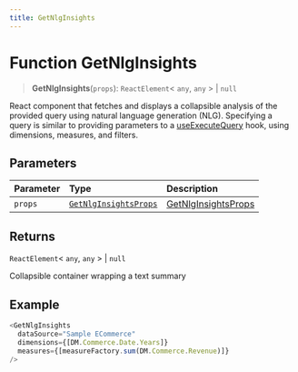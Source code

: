 ```yaml
---
title: GetNlgInsights
---
```


# Function GetNlgInsights

> **GetNlgInsights**(`props`): `ReactElement`\< `any`, `any` \> \| `null`

React component that fetches and displays a collapsible analysis of the provided query using natural language generation (NLG).
Specifying a query is similar to providing parameters to a [useExecuteQuery](../queries/function.useExecuteQuery.md) hook, using dimensions, measures, and filters.

## Parameters

| Parameter | Type | Description |
| :------ | :------ | :------ |
| `props` | [`GetNlgInsightsProps`](../interfaces/interface.GetNlgInsightsProps.md) | [GetNlgInsightsProps](../interfaces/interface.GetNlgInsightsProps.md) |

## Returns

`ReactElement`\< `any`, `any` \> \| `null`

Collapsible container wrapping a text summary

## Example

```ts
<GetNlgInsights
  dataSource="Sample ECommerce"
  dimensions={[DM.Commerce.Date.Years]}
  measures={[measureFactory.sum(DM.Commerce.Revenue)]}
/>
```
